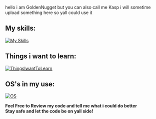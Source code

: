 
hello i am GoldenNugget but you can also call me Kasp
i will sometime upload something here so yall could use it 




## My skills:
[![My Skills](https://skillicons.dev/icons?i=ts,discordjs,js,html,css,discord,bots,vscode,md,ableton,arduino,nodejs,obsidian&theme=dark&perline=5)](https://skillicons.dev)

## Things i want to learn:
[![ThingsIwantToLearn](https://skillicons.dev/icons?i=cs,cpp,docker,react,selenium,mysql,rust&theme=dark&perline=4)](https://skillicons.dev)

## OS's in my use:
[![OS](https://skillicons.dev/icons?i=windows,ubuntu,&theme=dark&perline=5)](https://skillicons.dev)

**Feel Free to Review my code and tell me what i could do better**<br>
**Stay safe and let the code be on yall side!**
<!---
1GoldenNugget1/1GoldenNugget1 is a ✨ special ✨ repository because its `README.md` (this file) appears on your GitHub profile.
You can click the Preview link to take a look at your changes.
--->
